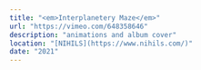 ```yaml
---
title: "<em>Interplanetery Maze</em>"
url: "https://vimeo.com/648358646"
description: "animations and album cover"
location: "[NIHILS](https://www.nihils.com/)"
date: "2021"
---
```

